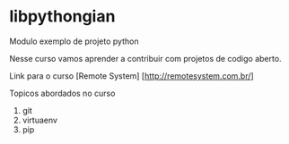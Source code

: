 # libpythongian
Modulo exemplo de projeto python

Nesse curso vamos aprender a contribuir com projetos de codigo aberto.

Link para o curso [Remote System] [http://remotesystem.com.br/]

Topicos abordados no curso
1. git
2. virtuaenv
3. pip